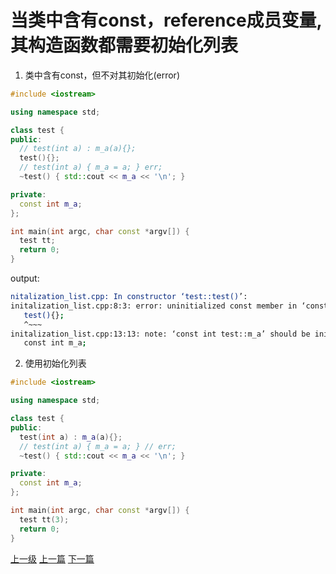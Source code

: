 # 当类中含有const，reference成员变量,其构造函数都需要初始化列表

1. 类中含有const，但不对其初始化(error)
```c++
#include <iostream>

using namespace std;

class test {
public:
  // test(int a) : m_a(a){};
  test(){};
  // test(int a) { m_a = a; } err;
  ~test() { std::cout << m_a << '\n'; }

private:
  const int m_a;
};

int main(int argc, char const *argv[]) {
  test tt;
  return 0;
}

```

output:
```sh
nitalization_list.cpp: In constructor ‘test::test()’:
initalization_list.cpp:8:3: error: uninitialized const member in ‘const int’ [-fpermissive]
   test(){};
   ^~~~
initalization_list.cpp:13:13: note: ‘const int test::m_a’ should be initialized
   const int m_a;
```

2. 使用初始化列表
```c++
#include <iostream>

using namespace std;

class test {
public:
  test(int a) : m_a(a){};
  // test(int a) { m_a = a; } // err;
  ~test() { std::cout << m_a << '\n'; }

private:
  const int m_a;
};

int main(int argc, char const *argv[]) {
  test tt(3);
  return 0;
}

```
[上一级](README.md)
[上一篇](google_test_framework.md)
[下一篇](inner_class.md)
